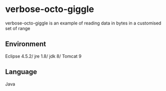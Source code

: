 # verbose-octo-giggle
verbose-octo-giggle is an example of reading data in bytes in a customised set of range

## Environment
Eclipse 4.5.2/ jre 1.8/ jdk 8/ Tomcat 9

## Language
Java
